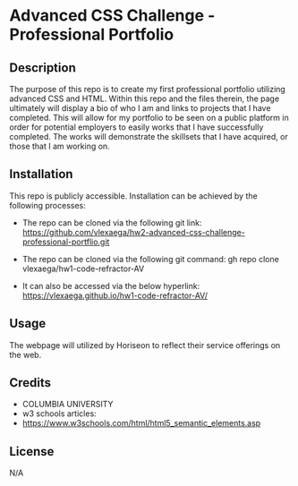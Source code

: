 # Advanced CSS Challenge - Professional Portfolio

## Description

The purpose of this repo is to create my first professional portfolio utilizing advanced CSS and HTML. Within this repo and the files therein, the page ultimately will display a bio of who I am and links to projects that I have completed. This will allow for my portfolio to be seen on a public platform in order for potential employers to easily works that I have successfully completed. The works will demonstrate the skillsets that I have acquired, or those that I am working on.  

## Installation

This repo is publicly accessible.  Installation can be achieved by the following processes:

* The repo can be cloned via the following git link:
https://github.com/vlexaega/hw2-advanced-css-challenge-professional-portflio.git

* The repo can be cloned via the following git command:
gh repo clone vlexaega/hw1-code-refractor-AV

* It can also be accessed via the below hyperlink:
https://vlexaega.github.io/hw1-code-refractor-AV/


## Usage

The webpage will utilized by Horiseon to reflect their service offerings on the web.  

## Credits

* COLUMBIA UNIVERSITY 
* w3 schools articles:
* https://www.w3schools.com/html/html5_semantic_elements.asp

## License

N/A
